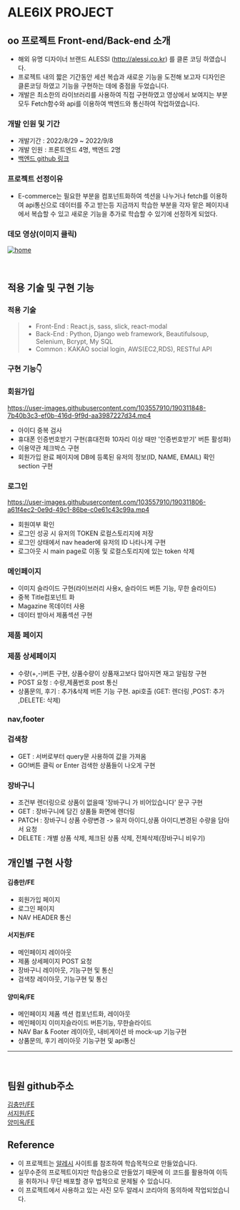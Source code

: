 # ALE6IX PROJECT

## oo 프로젝트 Front-end/Back-end 소개

- 해외 유명 디자이너 브랜드 ALESSI (http://alessi.co.kr) 를 클론 코딩 하였습니다.
- 프로젝트 내의 짧은 기간동안 세션 복습과 새로운 기능을 도전해 보고자 디자인은 클론코딩 하였고 기능을 구현하는 데에 중점을 두었습니다.
- 개발은 최소한의 라이브러리를 사용하여 직접 구현하였고 영상에서 보여지는 부분 모두 Fetch함수와 api를 이용하여 백엔드와 통신하여 작업하였습니다.

### 개발 인원 및 기간

- 개발기간 : 2022/8/29 ~ 2022/9/8
- 개발 인원 : 프론트엔드 4명, 백엔드 2명
- [백엔드 github 링크](https://github.com/wecode-bootcamp-korea/justcode-6-1st-ale6ix-back)

### 프로젝트 선정이유

- E-commerce는 필요한 부분을 컴포넌트화하여 섹션을 나누거나 fetch를 이용하여 api통신으로 데이터를 주고 받는등
  지금까지 학습한 부분을 각자 맡은 페이지내에서 복습할 수 있고 새로운 기능을 추가로 학습할 수 있기에 선정하게 되었다.

### 데모 영상(이미지 클릭)

[![home](https://velog.velcdn.com/images/ch00ng10000/post/3ff906f7-d6ea-43a6-92f1-fc37b06e3eae/image.png)](https://youtu.be/X2f3YSx6h0Q)

<br>

## 적용 기술 및 구현 기능

### 적용 기술

> - Front-End : React.js, sass, slick, react-modal
> - Back-End : Python, Django web framework, Beautifulsoup, Selenium, Bcrypt, My SQL
> - Common : KAKAO social login, AWS(EC2,RDS), RESTful API



### 구현 기능👇

### 회원가입
https://user-images.githubusercontent.com/103557910/190311848-7b40b3c3-ef0b-416d-9f9d-aa3987227d34.mp4
- 아이디 중복 검사
- 휴대폰 인증번호받기 구현(휴대전화 10자리 이상 때만 '인증번호받기' 버튼 활성화)
- 이용약관 체크박스 구현
- 회원가입 완료 페이지에 DB에 등록된 유저의 정보(ID, NAME, EMAIL) 확인 section 구현
### 로그인
https://user-images.githubusercontent.com/103557910/190311806-a61f4ec2-0e9d-49c1-86be-c0e61c43c99a.mp4
- 회원여부 확인
- 로그인 성공 시 유저의 TOKEN 로컬스토리지에 저장
- 로그인 상태에서 nav header에 유저의 ID 나타나게 구현
- 로그아웃 시 main page로 이동 및 로컬스토리지에 있는 token 삭제
### 메인페이지
- 이미지 슬라이드 구현(라이브러리 사용x, 슬라이드 버튼 기능, 무한 슬라이드)
- 중복 Title컴포넌트 화
- Magazine 목데이터 사용
- 데이터 받아서 제품섹션 구현
### 제품 페이지
### 제품 상세페이지
- 수량(+,-)버튼 구현, 상품수량이 상품재고보다 많아지면 재고 알림창 구현
- POST 요청 : 수량,제품번호 post 통신
- 상품문의, 후기 : 추가&삭제 버튼 기능 구현. api호출 (GET: 렌더링 ,POST: 추가 ,DELETE: 삭제)
### nav,footer
### 검색창
- GET : 서버로부터 query문 사용하여 값을 가져옴
- GO!버튼 클릭 or Enter 검색한 상품들이 나오게 구현
### 장바구니
- 조건부 렌더링으로 상품이 없을때 '장바구니 가 비어있습니다' 문구 구현
- GET : 장바구니에 담긴 상품들 화면에 렌더링
- PATCH : 장바구니 상품 수량변경 -> 유저 아이디,상품 아이디,변경된 수량을 담아서 요청 
- DELETE : 개별 상품 삭제, 체크된 상품 삭제, 전체삭제(장바구니 비우기)

## 개인별 구현 사항

#### 김충만/FE
- 회원가입 페이지
- 로그인 페이지
- NAV HEADER 통신 

#### 서지원/FE
- 메인페이지 레이아웃
- 제품 상세페이지 POST 요청
- 장바구니 레이아웃, 기능구현 및 통신
- 검색창 레이아웃, 기능구현 및 통신

#### 양미옥/FE
- 메인페이지 제품 섹션 컴포넌트화, 레이아웃
- 메인페이지 이미지슬라이드 버튼기능, 무한슬라이드
- NAV Bar & Footer 레이아웃, 내비게이션 바 mock-up 기능구현
- 상품문의, 후기 레이아웃 기능구현 및 api통신

 ---

<br>

## 팀원 github주소

[김충만/FE](https://github.com/kimchoongman)
<br>
[서지원/FE](https://github.com/tjwldnjs123)
<br>
[양미옥/FE](https://github.com/miogy)

## Reference

- 이 프로젝트는 [알레시](http://alessi.co.kr) 사이트를 참조하여 학습목적으로 만들었습니다.
- 실무수준의 프로젝트이지만 학습용으로 만들었기 때문에 이 코드를 활용하여 이득을 취하거나 무단 배포할 경우 법적으로 문제될 수 있습니다.
- 이 프로젝트에서 사용하고 있는 사진 모두 알레시 코리아의 동의하에 작업되었습니다.
